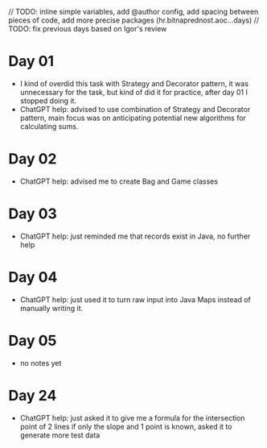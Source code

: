 // TODO: inline simple variables, add @author config, add spacing between pieces of code, add more precise packages (hr.bitnaprednost.aoc...days)
// TODO: fix previous days based on Igor's review

# Day 01
- I kind of overdid this task with Strategy and Decorator pattern, it was unnecessary for the task, but kind of did it for practice, after day 01 I stopped doing it.
- ChatGPT help: advised to use combination of Strategy and Decorator pattern, main focus was on anticipating potential new algorithms for calculating sums.

# Day 02
- ChatGPT help: advised me to create Bag and Game classes

# Day 03
- ChatGPT help: just reminded me that records exist in Java, no further help

# Day 04
- ChatGPT help: just used it to turn raw input into Java Maps instead of manually writing it.

# Day 05
- no notes yet

# Day 24
- ChatGPT help: just asked it to give me a formula for the intersection point of 2 lines if only the slope and 1 point is known, asked it to generate more test data